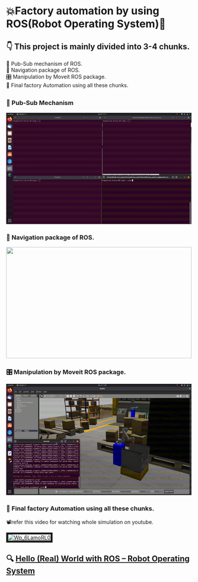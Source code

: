 # 💥Factory automation by using ROS(Robot Operating System)🤖        
##  👇 This project is mainly divided into 3-4 chunks.       
 🤝 Pub-Sub mechanism of ROS.     
 🧭 Navigation package of ROS.     
 🎛️ Manipulation by Moveit ROS package.     
 🙌 Final factory Automation using all these chunks.         
##          

### 🤝 Pub-Sub Mechanism           
<!--img height="40" width="40" src="https://github.com/devsonni/hrwros_ws/blob/main/gif/Pub_Sub%20(1).gif"-->
<img align="midle" height="300" width="500" src="https://github.com/devsonni/hrwros_ws/blob/main/gif/Pub_Sub%20(1).gif">      

### 🧭 Navigation package of ROS.              
<!--img height="40" width="40" src="https://github.com/devsonni/hrwros_ws/blob/main/gif/Navigation.gif"-->
<img align="midle" height="300" width="500" src="https://github.com/devsonni/hrwros_ws/blob/main/gif/Navigation.gif">            

### 🎛️ Manipulation by Moveit ROS package.                  
<!--img height="40" width="40" src="https://github.com/devsonni/hrwros_ws/blob/main/gif/Manipulation.gif"-->
<img align="midle" height="300" width="500" src="https://github.com/devsonni/hrwros_ws/blob/main/gif/Manipulation.gif">          

### 🙌 Final factory Automation using all these chunks.                
📽️refer this video for watching whole simulation on youtube.                   

<a href="http://www.youtube.com/watch?feature=player_embedded&v=Wp_6LamoRL0" target="_blank"><img src="http://img.youtube.com/vi/Wp_6LamoRL0/0.jpg" alt="Wp_6LamoRL0" width="450" height="300" border="5" /></a>       

## 🔍 [Hello (Real) World with ROS – Robot Operating System](https://www.edx.org/course/hello-real-world-with-ros-robot-operating-system)
